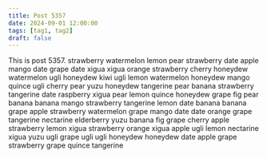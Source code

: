 ```yaml
---
title: Post 5357
date: 2024-09-01 12:00:00
tags: [tag1, tag2]
draft: false
---
```

This is post 5357.
strawberry
watermelon
lemon
pear
strawberry
date
apple
mango
date
grape
date
xigua
xigua
orange
strawberry
cherry
honeydew
watermelon
ugli
honeydew
kiwi
ugli
lemon
watermelon
honeydew
mango
quince
ugli
cherry
pear
yuzu
honeydew
tangerine
pear
banana
strawberry
tangerine
date
raspberry
xigua
pear
lemon
quince
honeydew
grape
fig
pear
banana
banana
mango
strawberry
tangerine
lemon
date
banana
banana
grape
apple
strawberry
watermelon
grape
mango
date
date
orange
grape
tangerine
nectarine
elderberry
yuzu
banana
fig
grape
cherry
apple
strawberry
lemon
xigua
strawberry
orange
xigua
apple
ugli
lemon
nectarine
xigua
yuzu
ugli
grape
ugli
ugli
honeydew
honeydew
date
apple
grape
strawberry
grape
quince
tangerine

